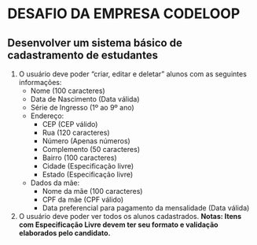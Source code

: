 # DESAFIO DA EMPRESA CODELOOP

## Desenvolver um sistema básico de cadastramento de estudantes 
1. O usuário deve poder “criar, editar e deletar” alunos com as seguintes informações: 
	- Nome (100 caracteres) 
	- Data de Nascimento (Data válida) 
	- Série de Ingresso (1º ao 9º ano) 
	- Endereço: 
		- CEP (CEP válido) 
		- Rua (120 caracteres) 
		- Número (Apenas números) 
		- Complemento (50 caracteres) 
		- Bairro (100 caracteres) 
		- Cidade (Especificação livre) 
		- Estado (Especificação livre) 
	- Dados da mãe: 
		- Nome da mãe (100 caracteres) 
		- CPF da mãe (CPF válido) 
		- Data preferencial para pagamento da mensalidade (Data válida) 
2. O usuário deve poder ver todos os alunos cadastrados. 
**Notas: Itens com Especificação Livre devem ter seu formato e validação elaborados pelo candidato.**


